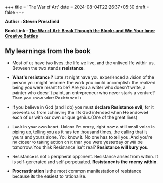 +++
title = 'The War of Art'
date = 2024-08-04T22:26:37+05:30
draft = false
+++


**Author : Steven Pressfield**

**Book Link :** [**The War of Art: Break Through the Blocks and Win Your Inner Creative Battles**](https://www.goodreads.com/book/show/156636123-the-war-of-art)

<!-- **"The War of Art"** is a concise, engaging, and practical guide to success in any creative field. It serves as a modern Sun-Tzu for the soul, addressing the internal obstacles that prevent us from achieving our goals. Bestselling novelist Steven Pressfield identifies the inner enemy we all face, provides a battle plan to overcome it, and explains how to achieve the highest level of creative discipline. This book emphasizes the resolve needed to recognize and surmount the barriers to ambition, offering tough love to inspire artists, writers, and businesspeople to realize their full potential. -->

## My learnings from the book 

- Most of us have two lives. the life we live, and the unlived life within us. 
Between the two stands **resistance**.

- **What's resistance ?** Late at night have you experienced a vision of the person you might become, the work you could accomplish, the realized being you were meant to be? Are you a writer who doesn't write, a painter who doesn't paint, an entrepreneur who never starts a venture? Then you know what Resistance is.

- If you believe in God (and I do) you must **declare Resistance evil**, for it prevents us from achieving the life God intended when He endowed each of us with our own unique genius.(One of the great lines)

- Look in your own heart. Unless I'm crazy, right now a still small voice is piping up, telling you as it has ten thousand times, the calling that is yours and yours alone. You know it. No one has to tell you. And you're no closer to taking action on it than you were yesterday or will be tomorrow. You think Resistance isn't real? **Resistance will bury you**.

- Resistance is not a peripheral opponent. Resistance arises from within. It is self-generated and self-perpetuated. **Resistance is the enemy within**.

- **Procrastination** is the most common manifestation of resistance because its the easiest to rationalize.




